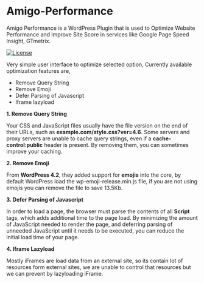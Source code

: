 # Amigo-Performance
Amigo Performance is a WordPress Plugin that is used to Optimize Website Performance and improve Site Score in services like Google Page Speed Insight, GTmetrix.

[![License](https://img.shields.io/badge/license-GPL--2.0%2B-red.svg)](https://www.gnu.org/licenses/gpl-2.0.html)

Very simple user interface to optimize selected option, Currently available optimization features are,

- Remove Query String
- Remove Emoji
- Defer Parsing of Javascript
- Iframe lazyload

**1. Remove Query String**

Your CSS and JavaScript files usually have the file version on the end of their URLs, such as **example.com/style.css?ver=4.6**. Some servers and proxy servers are unable to cache query strings, even if a **cache-control:public** header is present. By removing them, you can sometimes improve your caching.


**2. Remove Emoji**

From **WordPress 4.2**, they added support for **emojis** into the core, by default WordPress load the wp-emoji-release.min.js file, if you are not using emojis you can remove the file to save 13.5Kb. 


**3. Defer Parsing of Javascript**

In order to load a page, the browser must parse the contents of all **Script** tags, which adds additional time to the page load. By minimizing the amount of JavaScript needed to render the page, and deferring parsing of unneeded JavaScript until it needs to be executed, you can reduce the initial load time of your page.


**4. Iframe Lazyload**

Mostly iFrames are load data from an external site, so its contain lot of resources form external sites, we are unable to control that resources but we can prevent by lazyloading iFrame.
